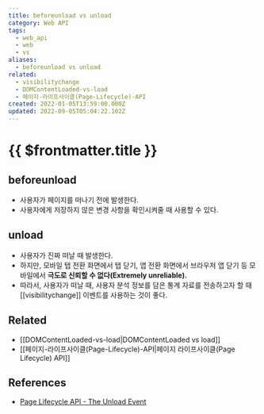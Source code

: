 ```yaml
---
title: beforeunload vs unload
category: Web API
tags:
  - web_api
  - web
  - vs
aliases:
  - beforeunload vs unload
related:
  - visibilitychange
  - DOMContentLoaded-vs-load
  - 페이지-라이프사이클(Page-Lifecycle)-API
created: 2022-01-05T13:59:00.000Z
updated: 2022-09-05T05:04:22.102Z
---
```


# {{ $frontmatter.title }}

## beforeunload

- 사용자가 페이지를 떠나기 전에 발생한다.
- 사용자에게 저장하지 않은 변경 사항을 확인시켜줄 때 사용할 수 있다.

## unload

- 사용자가 진짜 떠날 때 발생한다.
- 하지만, 모바일 탭 전환 화면에서 탭 닫기, 앱 전환 화면에서 브라우저 앱 닫기 등 모바일에서 **극도로 신뢰할 수 없다(Extremely unreliable).**
- 따라서, 사용자가 떠날 때, 사용자 분석 정보를 담은 통계 자료를 전송하고자 할 때 [[visibilitychange]] 이벤트를 사용하는 것이 좋다.

## Related

- [[DOMContentLoaded-vs-load|DOMContentLoaded vs load]]
- [[페이지-라이프사이클(Page-Lifecycle)-API|페이지 라이프사이클(Page Lifecycle) API]]

## References

- [Page Lifecycle API - The Unload Event](https://developers.google.com/web/updates/2018/07/page-lifecycle-api?hl=ko#the-unload-event)
